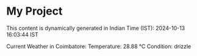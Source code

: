 # My Project

This content is dynamically generated in Indian Time (IST): 2024-10-13 16:03:44 IST


Current Weather in Coimbatore:
Temperature: 28.88 °C
Condition: drizzle
